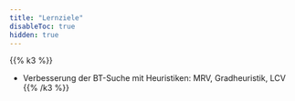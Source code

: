 ```yaml
---
title: "Lernziele"
disableToc: true
hidden: true
---
```



{{% k3 %}}
*   Verbesserung der BT-Suche mit Heuristiken: MRV, Gradheuristik, LCV
{{% /k3 %}}
